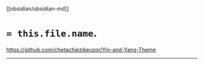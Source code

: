 [[obsidian/obsidian-md]]

#  `= this.file.name`.

https://github.com/chetachiezikeuzor/Yin-and-Yang-Theme

---
